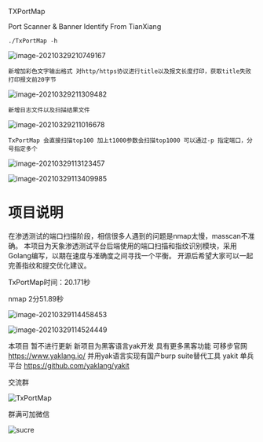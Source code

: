TXPortMap    

Port Scanner &amp; Banner Identify From TianXiang

```
./TxPortMap -h
```

![image-20210329210749167](./img/image-20210329210749167.png)

```
新增加彩色文字输出格式 对http/https协议进行title以及报文长度打印，获取title失败打印报文前20字节
```

![image-20210329211309482](./img/image-20210329211309482.png)

```
新增日志文件以及扫描结果文件
```

![image-20210329211016678](./img/image-20210329211016678.png)

```
TxPortMap 会直接扫描top100 加上t1000参数会扫描top1000 可以通过-p 指定端口，分号指定多个
```

![image-20210329113123457](./img/image-20210329113123457.png)

![image-20210329113409985](./img/image-20210329113409985.png)



# 项目说明
在渗透测试的端口扫描阶段，相信很多人遇到的问题是nmap太慢，masscan不准确。
本项目为天象渗透测试平台后端使用的端口扫描和指纹识别模块，采用Golang编写，以期在速度与准确度之间寻找一个平衡。
开源后希望大家可以一起完善指纹和提交优化建议。

TxPortMap时间：20.171秒

nmap 2分51.89秒

![image-20210329114458453](./img/image-20210329114458453.png)

![image-20210329114524449](./img/image-20210329114524449.png)


本项目 暂不进行更新 新项目为黑客语言yak开发 具有更多黑客功能 可移步官网 https://www.yaklang.io/
并用yak语言实现有国产burp suite替代工具 yakit 单兵平台 https://github.com/yaklang/yakit

交流群

![TxPortMap](./img/TxPortMap.jpg)

群满可加微信

![sucre](./img/sucre.jpg)

